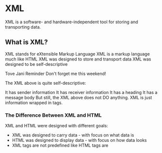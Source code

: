 # XML
XML is a software- and hardware-independent tool for storing and transporting data.

## What is XML?
XML stands for eXtensible Markup Language
XML is a markup language much like HTML
XML was designed to store and transport data
XML was designed to be self-descriptive

<note>
  <to>Tove</to>
  <from>Jani</from>
  <heading>Reminder</heading>
  <body>Don't forget me this weekend!</body>
</note>

The XML above is quite self-descriptive:

It has sender information
It has receiver information
It has a heading
It has a message body
But still, the XML above does not DO anything. XML is just information wrapped in tags.

### The Difference Between XML and HTML

XML and HTML were designed with different goals:

- XML was designed to carry data - with focus on what data is
- HTML was designed to display data - with focus on how data looks
- XML tags are not predefined like HTML tags are